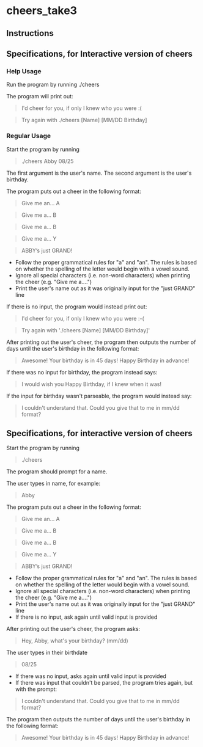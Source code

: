 # cheers_take3

## Instructions

## Specifications, for Interactive version of cheers

### Help Usage

Run the program by running ./cheers

The program will print out:

> I'd cheer for you, if only I knew who you were :(

> Try again with ./cheers [Name] [MM/DD Birthday]


### Regular Usage

Start the program by running

>./cheers Abby 08/25

The first argument is the user's name. The second argument is the user's birthday.

The program puts out a cheer in the following format:

>Give me an... A

>Give me a... B

>Give me a... B

>Give me a... Y

>ABBY’s just GRAND!

* Follow the proper grammatical rules for "a" and "an". The rules is based on whether the spelling of the letter would begin with a vowel sound.
* Ignore all special characters (i.e. non-word characters) when printing the cheer (e.g. "Give me a....")
* Print the user's name out as it was originally input for the "just GRAND" line

If there is no input, the program would instead print out:

> I'd cheer for you, if only I knew who you were :-(

> Try again with './cheers [Name] [MM/DD Birthday]'

After printing out the user's cheer, the program then outputs the number of days until the user's birthday in the following format:

> Awesome!  Your birthday is in 45 days! Happy Birthday in advance!

If there was no input for birthday, the program instead says:

> I would wish you Happy Birthday, if I knew when it was!

If the input for birthday wasn't parseable, the program would instead say:

> I couldn't understand that. Could you give that to me in mm/dd format?

## Specifications, for interactive version of cheers

Start the program by running

> ./cheers

The program should prompt for a name.

The user types in name, for example:

> Abby

The program puts out a cheer in the following format:

> Give me an... A

> Give me a... B

> Give me a... B

> Give me a... Y

> ABBY’s just GRAND!

* Follow the proper grammatical rules for "a" and "an". The rules is based on whether the spelling of the letter would begin with a vowel sound.
* Ignore all special characters (i.e. non-word characters) when printing the cheer (e.g. "Give me a....")
* Print the user's name out as it was originally input for the "just GRAND" line
* If there is no input, ask again until valid input is provided

After printing out the user's cheer, the program asks:

>Hey, Abby, what's your birthday? (mm/dd)

The user types in their birthdate

> 08/25

* If there was no input, asks again until valid input is provided
* If there was input that couldn't be parsed, the program tries again, but with the prompt:

> I couldn't understand that. Could you give that to me in mm/dd format?

The program then outputs the number of days until the user's birthday in the following format:

> Awesome!  Your birthday is in 45 days! Happy Birthday in advance!
